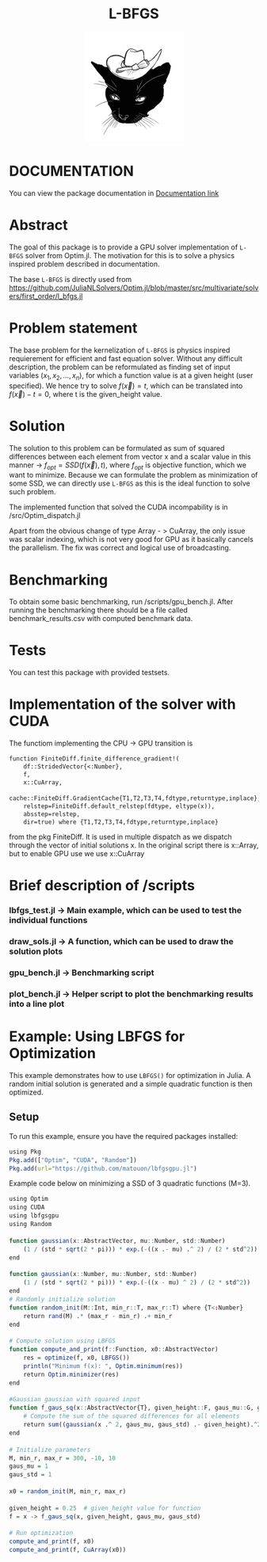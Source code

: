 <div align="center">
    <h1><strong>L-BFGS</strong></h1>
</div>

<p align="center">
    <img src="/docs/build/assets/logo.png" alt="ig @ludekthecat" width="200">
</p>

# **DOCUMENTATION** 
You can view the package documentation in [Documentation link]( https://github.com/matouon/lbfgsgpu.jl/blob/master/docs/src/index.md)

# Abstract
The goal of this package is to provide a GPU solver  implementation of `L-BFGS` solver from Optim.jl. The motivation for this is to solve a physics inspired problem described in documentation.

The base `L-BFGS` is directly used from https://github.com/JuliaNLSolvers/Optim.jl/blob/master/src/multivariate/solvers/first_order/l_bfgs.jl


# Problem statement

The base problem for the kernelization of `L-BFGS` is physics inspired requierement for efficient and fast equation solver. Without any difficult description, the problem can be reformulated as finding set of input variables $(x_1, x_2, ..., x_n)$, for which a function value is at a given height (user specified). We hence try to solve $f(\vec{x}) = t$, which can be translated into  $f(\vec{x}) - t = 0$, where t is the given_height value. 

# Solution
The solution to this problem can be formulated as sum of squared differences between each element from vector x and a scalar value in this manner -> $f_{opt} = SSD(f(\vec{x}), t)$, where $f_{opt}$ is objective function, which we want to minimize. Because we can formulate the problem as minimization of some SSD, we can directly use `L-BFGS` as this is the ideal function to solve such problem. 

The implemented function that solved the CUDA incompability is in /src/Optim_dispatch.jl

Apart from the obvious change of type Array - > CuArray,
the only issue was scalar indexing, which is not very good for GPU as it basically cancels the parallelism. The fix was correct and logical use of broadcasting. 

# Benchmarking
To obtain some basic benchmarking, run /scripts/gpu_bench.jl. After running the benchmarking there should be a file called benchmark_results.csv with computed benchmark data. 


# Tests

You can test this package with provided testsets.

# Implementation of the solver with CUDA
The functiom implementing the CPU -> GPU transition is
```
function FiniteDiff.finite_difference_gradient!(
    df::StridedVector{<:Number},
    f,
    x::CuArray,
    cache::FiniteDiff.GradientCache{T1,T2,T3,T4,fdtype,returntype,inplace};
    relstep=FiniteDiff.default_relstep(fdtype, eltype(x)),
    absstep=relstep,
    dir=true) where {T1,T2,T3,T4,fdtype,returntype,inplace}
``` 
from the pkg FiniteDiff. It is used in multiple dispatch as we dispatch through the vector of initial solutions x. In the original script there is x::Array, but to enable GPU use we use x::CuArray

# Brief description of /scripts

### lbfgs_test.jl -> Main example, which can be used to test the individual functions
### draw_sols.jl -> A function, which can be used to draw the solution plots 
### gpu_bench.jl -> Benchmarking script
### plot_bench.jl -> Helper script to plot the benchmarking results into a line plot


# Example: Using LBFGS for Optimization

This example demonstrates how to use `LBFGS()` for optimization in Julia. A random initial solution is generated and a simple quadratic function is then optimized. 

## Setup

To run this example, ensure you have the required packages installed:

```r
using Pkg
Pkg.add(["Optim", "CUDA", "Random"])
Pkg.add(url="https://github.com/matouon/lbfgsgpu.jl")

```

Example code below on minimizing a SSD of 3 quadratic functions (M=3).
```r
using Optim
using CUDA
using lbfgsgpu
using Random

function gaussian(x::AbstractVector, mu::Number, std::Number)
    (1 / (std * sqrt(2 * pi))) * exp.(-((x .- mu) .^ 2) / (2 * std^2))
end

function gaussian(x::Number, mu::Number, std::Number)
    (1 / (std * sqrt(2 * pi))) * exp.(-((x - mu) ^ 2) / (2 * std^2))
end
# Randomly initialize solution
function random_init(M::Int, min_r::T, max_r::T) where {T<:Number}
    return rand(M) .* (max_r - min_r) .+ min_r
end

# Compute solution using LBFGS
function compute_and_print(f::Function, x0::AbstractVector)
    res = optimize(f, x0, LBFGS())
    println("Minimum f(x): ", Optim.minimum(res))
    return Optim.minimizer(res)
end

#Gaussian gaussian with squared input
function f_gaus_sq(x::AbstractVector{T}, given_height::F, gaus_mu::G, gaus_std::H) where {T<:Number,F<:Number,G<:Number,H<:Number}
    # Compute the sum of the squared differences for all elements
    return sum((gaussian(x .^ 2, gaus_mu, gaus_std) .- given_height).^2)
end

# Initialize parameters
M, min_r, max_r = 300, -10, 10
gaus_mu = 1
gaus_std = 1

x0 = random_init(M, min_r, max_r)

given_height = 0.25  # given_height value for function
f = x -> f_gaus_sq(x, given_height, gaus_mu, gaus_std)

# Run optimization
compute_and_print(f, x0)
compute_and_print(f, CuArray(x0))
```
